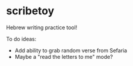 # scribetoy

Hebrew writing practice tool!

To do ideas:
- Add ability to grab random verse from Sefaria
- Maybe a "read the letters to me" mode?
